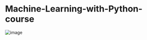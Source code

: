 # Machine-Learning-with-Python-course
![image]([https://github.com/m-saeid/SIMUROSOT-ROBOCHALLENGE/blob/main/The%20Last%20of%20Us.jpeg](https://lh6.googleusercontent.com/cV-rAaGUFzruaX_Cg4ESzk86uBFV_h3reqIKodHY3hfXFyOqprW6WJ381IAmnBY3EaMqtLixh7MG4C1YwQFHqh5x120HOAXENhsP0CT7H6YZqxjAXFyvBmPVCSxPbDs_Bg=w1280)https://lh6.googleusercontent.com/cV-rAaGUFzruaX_Cg4ESzk86uBFV_h3reqIKodHY3hfXFyOqprW6WJ381IAmnBY3EaMqtLixh7MG4C1YwQFHqh5x120HOAXENhsP0CT7H6YZqxjAXFyvBmPVCSxPbDs_Bg=w1280) 
